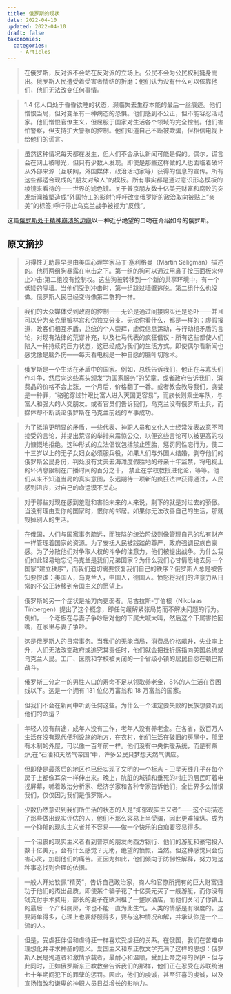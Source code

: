 ```yaml
---
title: 俄罗斯的现状
date: 2022-04-10
updated: 2022-04-10
draft: false
taxonomies:
  categories:
    - Articles
---
```


> 在俄罗斯，反对派不会站在反对派的立场上。公民不会为公民权利挺身而出。俄罗斯人民遭受着受害者情结的折磨：他们认为没有什么可以依靠他们，他们无法改变任何事情。

> 1.4 亿人口处于昏昏欲睡的状态，濒临失去生存本能的最后一丝痕迹。他们憎恨当局，但对变革有一种病态的恐惧。他们感到不公正，但不能容忍活动家。他们憎恨官僚主义，但屈服于国家对生活各个领域的完全控制。他们害怕警察，但支持扩大警察的控制。他们知道自己不断被欺骗，但相信电视上给他们的谎言。

> 虽然这种情况每天都在发生，但人们不会承认新闻可能是假的。偶尔，谎言会在网上被曝光，但只有少数人发现。即使是那些这样做的人也面临着破坏从外部来源（互联网，外国媒体，政治活动家等）获得的信息的宣传。所有这些都适合现成的“朋友对敌人”的模板。所有事实都是通过意识形态模板的棱镜来看待的——世界的滤色镜。关于普京朋友数十亿美元财富和腐败的突发新闻被塑造成“外国特工的影射”;呼吁改变俄罗斯的政治取向被贴上“亲美”的标签;呼吁停止乌克兰战争被视为“反俄”。

这篇[俄罗斯处于精神崩溃的边缘](https://granta.com/russia-verge-nervous-breakdown/)以一种近乎绝望的口吻在介绍如今的俄罗斯。

<!-- more -->

## 原文摘抄

> 习得性无助最早是由美国心理学家马丁·塞利格曼（Martin Seligman）描述的。他将两组狗暴露在电击之下。第一组的狗可以通过用鼻子按压面板来停止冲击;第二组没有控制权。这些狗被转移到一个新的共享环境中，有一个低矮的隔墙。当他们受到冲击时，第一组跳过墙壁逃脱。第二组什么也没做。俄罗斯人民已经变得像第二群狗一样。

> 我们的大众媒体受到政府的控制——无论是通过间接购买还是恐吓——并且可以分为亲克里姆林宫和伪独立分支。无论你看什么，都是一样的：虚假报道，政客们相互矛盾，总统的个人崇拜，虚假信息运动，与行动相矛盾的言论，对现有法律的荒谬补充，以及杜马代表的疯狂倡议 - 所有这些都使人们陷入一种持续的压力状态，这已经成为我们的生活方式。即使偶尔看新闻也感觉像是脑外伤——每天看电视是一种自愿的脑叶切除术。

> 俄罗斯是一个生活在矛盾中的国家。例如，总统告诉我们，他正在与寡头们作斗争，然后向这些寡头颁发“为国家服务”的奖章。或者政府告诉我们，消费品的价格不会上涨，一个月后，价格翻了一番。或者教会教导我们，贪婪是一种罪，“骆驼穿过针眼比富人进入天国更容易”，而族长则乘坐车队，与富人和强大的人交朋友。或者官员们告诉我们，乌克兰没有俄罗斯士兵，而媒体却不断谈论俄罗斯在乌克兰前线的军事成功。

> 为了抵消更明显的矛盾，一些代表、神职人员和文化人士经常发表故意不可接受的言论，并提出荒谬的举措来震惊公众，以便这些言论可以被更高的权力慷慨地拒绝。这种形式的立法倡议包括禁止堕胎，惩罚同性恋行为，使二十三岁以上的无子女妇女必须服兵役，如果人们与外国人结婚，剥夺他们的俄罗斯公民身份，判处没有丈夫去海滩度假胜地的母亲十年监禁，将电视上的坏消息限制在广播时间的百分之十， 禁止在学校教授进化论，等等。他们从来不知道当局的真实意图，永远期待一项新的疯狂法律获得通过，人民感到沮丧，对自己的命运漠不关心。

> 对于那些对现在感到羞耻和害怕未来的人来说，剩下的就是对过去的骄傲。当没有理由爱你的国家时，恨你的邻居。如果你无法改善自己的生活，那就毁掉别人的生活。

> 在俄国，人们与国家事务疏远，而狭隘的统治阶级则像管理自己的私有财产一样管理着国家的资源。为了安抚人民被践踏的尊严，政府强调民族自豪感。为了分散他们对争取人权的斗争的注意力，他们被提出战争。为什么我们如此轻易地忘记乌克兰是我们兄弟国家？为什么我们心甘情愿地去另一个国家“建立秩序”，而我们迫切需要恢复我们自己的秩序？俄罗斯人总是被告知要恨谁：美国人，乌克兰人，中国人，德国人。愤怒将我们的注意力从日常的不公正转移到帝国主义的愿望上。

> 俄罗斯的另一个症状是抽刀向更弱者。尼古拉斯-丁伯根（Nikolaas Tinbergen）提出了这个概念，即任何缓解紧张局势而不解决问题的行为。例如，一个老板在与妻子争吵后对他的下属大喊大叫，然后这个下属害怕回嘴，在家里与妻子争吵。

> 这是俄罗斯人的日常事务。当我们的无能当局，消费品价格飙升，失业率上升，人们无法改变政府或追究其责任时，他们就会把挫折感指向美国总统或乌克兰人民。工厂、医院和学校被关闭的一个省级小镇的居民自愿在顿巴斯战斗。

> 俄罗斯三分之一的男性人口的寿命不足以领取养老金，8%的人生活在贫困线以下。这是一个拥有 131 位亿万富翁和 18 万富翁的国家。

> 但我们不会在新闻中听到任何这些。为什么一个注定要失败的民族想要听到他们的命运？

> 年轻人没有前途，成年人没有工作，老年人没有养老金。在各省，数百万人生活在没有现代便利设施的地方，在农村，他们生活在破旧的房屋中，那里有木制的外屋，可以像一百年前一样。他们没有中央供暖系统，而是有柴炉;在“石油和天然气帝国”中，许多公民只梦想天然气供应。

> 但即使是最落后的地区也已经实现了文明的一个标志 - 卫星天线几乎在每个房子上都像耳朵一样伸出来。晚上，肮脏的城镇和垂死的村庄的居民盯着电视屏幕，听着政治分析家、经济学家和各种专家告诉他们，全世界多么憎恨我们，仅仅因为我们是俄罗斯人。

> 少数仍然意识到我们所生活的状态的人是“抑郁现实主义者”——这个词描述了那些做出现实评估的人，他们不那么容易上当受骗，因此更难操纵。成为一个抑郁的现实主义者并不容易——做一个快乐的白痴要容易得多。

> 一个沮丧的现实主义者看到普京的朋友向西方银行、他们的游艇和豪宅投入数十亿美元，会有什么感觉？无助，绝望的愤慨，当然。但这种感觉只会伤害心灵，加剧他们的痛苦。正因为如此，他们倾向于防御性解释，努力为这种事态找到合理的依据。

> 一般人开始钦佩“精英”，告诉自己政治家，商人和官僚所拥有的巨大财富归功于他们的杰出品质。即使某个骗子花了十亿美元买了一艘游艇，而你没有钱支付手术费用，部长的妻子在欧洲租了一整家酒店，而他们关闭了你镇上的最后一个产科病房，你也不能一直为此生气。人类的情感是有限度的。这要简单得多，心理上也要舒服得多，要与这种情况和解，并承认你是一个二流的人。

> 但是，受虐狂伴侣和虐待狂一样喜欢受虐狂的关系。在俄国，我们在苦难中理想化并寻求神圣的意义。爱国主义和东正教文学充满了这样的思想：俄罗斯人民是殉道者和激情承载者，最耐心和温顺，受到上帝之母的保护 - 但与此同时，正如俄罗斯东正教教会告诉我们的那样，他们正在忍受在苏联统治七十年期间犯下的罪孽的惩罚。因此，他们的虔诚，甚至狂喜的虔诚，以及宣扬悔改和谦卑的神职人员日益增长的影响力。
